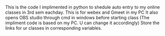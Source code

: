 This is the code I implimented in python to shedule auto entry to my online classes in 3rd sem eachday.
This is for webex and Gmeet in my PC
It also opens OBS studio through cmd in windows before starting class
(The impliment code is based on my PC. U can change it accordingly)
Store the links for ur classes in corresponding variables.
